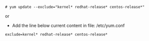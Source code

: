 ```
# yum update --exclude="kernel* redhat-release* centos-release*"
```

or

- Add the line below current content in file: /etc/yum.conf

```
exclude=kernel* redhat-release* centos-release*
```
